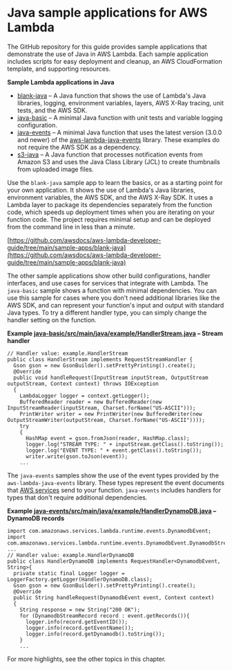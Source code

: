 # Java sample applications for AWS Lambda<a name="java-samples"></a>

The GitHub repository for this guide provides sample applications that demonstrate the use of Java in AWS Lambda\. Each sample application includes scripts for easy deployment and cleanup, an AWS CloudFormation template, and supporting resources\.

**Sample Lambda applications in Java**
+ [blank\-java](https://github.com/awsdocs/aws-lambda-developer-guide/tree/main/sample-apps/blank-java) – A Java function that shows the use of Lambda's Java libraries, logging, environment variables, layers, AWS X\-Ray tracing, unit tests, and the AWS SDK\.
+ [java\-basic](https://github.com/awsdocs/aws-lambda-developer-guide/tree/main/sample-apps/java-basic) – A minimal Java function with unit tests and variable logging configuration\.
+ [java\-events](https://github.com/awsdocs/aws-lambda-developer-guide/tree/main/sample-apps/java-events) – A minimal Java function that uses the latest version \(3\.0\.0 and newer\) of the [aws\-lambda\-java\-events](java-package.md) library\. These examples do not require the AWS SDK as a dependency\.
+ [s3\-java](https://github.com/awsdocs/aws-lambda-developer-guide/tree/main/sample-apps/s3-java) – A Java function that processes notification events from Amazon S3 and uses the Java Class Library \(JCL\) to create thumbnails from uploaded image files\.

Use the `blank-java` sample app to learn the basics, or as a starting point for your own application\. It shows the use of Lambda's Java libraries, environment variables, the AWS SDK, and the AWS X\-Ray SDK\. It uses a Lambda layer to package its dependencies separately from the function code, which speeds up deployment times when you are iterating on your function code\. The project requires minimal setup and can be deployed from the command line in less than a minute\.

[https://github.com/awsdocs/aws-lambda-developer-guide/tree/main/sample-apps/blank-java](https://github.com/awsdocs/aws-lambda-developer-guide/tree/main/sample-apps/blank-java)

The other sample applications show other build configurations, handler interfaces, and use cases for services that integrate with Lambda\. The `java-basic` sample shows a function with minimal dependencies\. You can use this sample for cases where you don't need additional libraries like the AWS SDK, and can represent your function's input and output with standard Java types\. To try a different handler type, you can simply change the handler setting on the function\.

**Example [java\-basic/src/main/java/example/HandlerStream\.java](https://github.com/awsdocs/aws-lambda-developer-guide/tree/main/sample-apps/java-basic/src/main/java/example/HandlerStream.java) – Stream handler**  

```
// Handler value: example.HandlerStream
public class HandlerStream implements RequestStreamHandler {
  Gson gson = new GsonBuilder().setPrettyPrinting().create();
  @Override
  public void handleRequest(InputStream inputStream, OutputStream outputStream, Context context) throws IOException
  {
    LambdaLogger logger = context.getLogger();
    BufferedReader reader = new BufferedReader(new InputStreamReader(inputStream, Charset.forName("US-ASCII")));
    PrintWriter writer = new PrintWriter(new BufferedWriter(new OutputStreamWriter(outputStream, Charset.forName("US-ASCII"))));
    try
    {
      HashMap event = gson.fromJson(reader, HashMap.class);
      logger.log("STREAM TYPE: " + inputStream.getClass().toString());
      logger.log("EVENT TYPE: " + event.getClass().toString());
      writer.write(gson.toJson(event));
    ...
```

The `java-events` samples show the use of the event types provided by the `aws-lambda-java-events` library\. These types represent the event documents that [AWS services](lambda-services.md) send to your function\. `java-events` includes handlers for types that don't require additional dependencies\.

**Example [java\-events/src/main/java/example/HandlerDynamoDB\.java](https://github.com/awsdocs/aws-lambda-developer-guide/tree/main/sample-apps/java-events/src/main/java/example/HandlerDynamoDB.java) – DynamoDB records**  

```
import com.amazonaws.services.lambda.runtime.events.DynamodbEvent;
import com.amazonaws.services.lambda.runtime.events.DynamodbEvent.DynamodbStreamRecord;
...
// Handler value: example.HandlerDynamoDB
public class HandlerDynamoDB implements RequestHandler<DynamodbEvent, String>{
  private static final Logger logger = LoggerFactory.getLogger(HandlerDynamoDB.class);
  Gson gson = new GsonBuilder().setPrettyPrinting().create();
  @Override
  public String handleRequest(DynamodbEvent event, Context context)
  {
    String response = new String("200 OK");
    for (DynamodbStreamRecord record : event.getRecords()){
      logger.info(record.getEventID());
      logger.info(record.getEventName());
      logger.info(record.getDynamodb().toString());
    }
    ...
```

For more highlights, see the other topics in this chapter\.